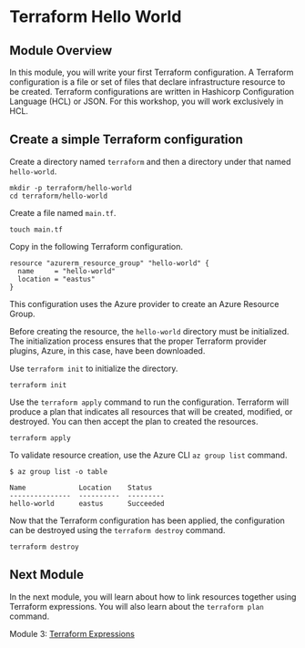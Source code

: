 # Terraform Hello World

## Module Overview

In this module, you will write your first Terraform configuration. A Terraform configuration is a file or set of files that declare infrastructure resource to be created. Terraform configurations are written in Hashicorp Configuration Language (HCL) or JSON. For this workshop, you will work exclusively in HCL.

## Create a simple Terraform configuration

Create a directory named `terraform` and then a directory under that named `hello-world`.

```
mkdir -p terraform/hello-world
cd terraform/hello-world
```

Create a file named `main.tf`.

```
touch main.tf
```

Copy in the following Terraform configuration.

```
resource "azurerm_resource_group" "hello-world" {
  name     = "hello-world"
  location = "eastus"
}
```

This configuration uses the Azure provider to create an Azure Resource Group.

Before creating the resource, the `hello-world` directory must be initialized. The initialization process ensures that the proper Terraform provider plugins, Azure, in this case, have been downloaded.

Use `terraform init` to initialize the directory.

```
terraform init
```

Use the `terraform apply` command to run the configuration. Terraform will produce a plan that indicates all resources that will be created, modified, or destroyed. You can then accept the plan to created the resources.

```
terraform apply
```

To validate resource creation, use the Azure CLI `az group list` command.

```
$ az group list -o table

Name             Location    Status
---------------  ----------  ---------
hello-world      eastus      Succeeded
```

Now that the Terraform configuration has been applied, the configuration can be destroyed using the `terraform destroy` command.

```
terraform destroy
```

## Next Module

In the next module, you will learn about how to link resources together using Terraform expressions. You will also learn about the `terraform plan` command.

Module 3: [Terraform Expressions](../03-terraform-expressions)